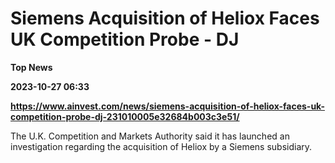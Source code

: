 # Siemens Acquisition of Heliox Faces UK Competition Probe - DJ
**Top News**

**2023-10-27 06:33**

**https://www.ainvest.com/news/siemens-acquisition-of-heliox-faces-uk-competition-probe-dj-231010005e32684b003c3e51/**

The U.K. Competition and Markets Authority said it has launched an investigation regarding the acquisition of Heliox by a Siemens subsidiary.